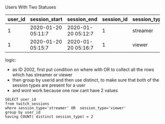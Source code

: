 Users With Two Statuses

| user_id	| session_start |	session_end	| session_id |	session_type |
| --- | --- | --- | --- | --- |
|1|2020-01-20 05:11:7|2020-01-20 05:12:7|1| streamer|
|1|2020-01-20 05:15:7|2020-01-20 05:16:7|1| viewer|



logic:
- as ID 2002, first put condition on where with OR to collect all the rows which has streamer or viewer
- then group by userid and then use distinct, to make sure that both of the session types are present for a user
- and wont work because one row cant have 2 values
```
SELECT user_id
from twitch_sessions
where session_type='streamer' OR  session_type='viewer'
group by user_id
having COUNT( distinct session_type) = 2
```
